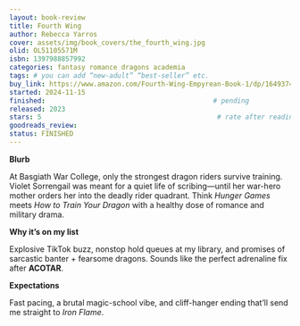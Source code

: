 ```yaml
---
layout: book-review
title: Fourth Wing
author: Rebecca Yarros
cover: assets/img/book_covers/the_fourth_wing.jpg
olid: OL51105571M
isbn: 1397988857992
categories: fantasy romance dragons academia
tags: # you can add “new-adult” “best-seller” etc.
buy_link: https://www.amazon.com/Fourth-Wing-Empyrean-Book-1/dp/1649374046
started: 2024-11-15
finished:                                          # pending
released: 2023
stars: 5                                            # rate after reading
goodreads_review:
status: FINISHED
---
```


**Blurb**

At Basgiath War College, only the strongest dragon riders survive training. Violet Sorrengail was meant for a quiet life of scribing—until her war-hero mother orders her into the deadly rider quadrant. Think *Hunger Games* meets *How to Train Your Dragon* with a healthy dose of romance and military drama.

**Why it’s on my list**

Explosive TikTok buzz, nonstop hold queues at my library, and promises of sarcastic banter + fearsome dragons. Sounds like the perfect adrenaline fix after **ACOTAR**.

**Expectations**

Fast pacing, a brutal magic-school vibe, and cliff-hanger ending that’ll send me straight to *Iron Flame*.
